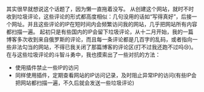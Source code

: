 其实很早就想说这个话题了，因为懒一直拖着没写。
从创建这个网站，就时不时收到垃圾评论，这些评论的形式都高度相似：几句没用的话如“写得真好”，后接一个网址。并且这些评论的IP在短时间内会频繁访问我的网站，几乎把网站所有内容都扫描一遍。
起初只是有些国内的IP会留下垃圾评论，从十二月开始，我的一篇博客多次收到来自俄罗斯的评论，而且每一条评论都是几百字的乱码，或者指向一些非法勾当的网站，不得已我关闭了那篇博客的评论区(打不过我还跑不过吗😢)。
在与这些垃圾评论的斗智斗勇中，我也摸索出了一些对抗的方法：
  + 使用插件禁止一些IP的访问
  + 同样使用插件，定期查看网站的IP访问记录，及时阻止异常IP的访问(有些IP会把网站都扫描一遍，不久后就会发送一些垃圾评论)


